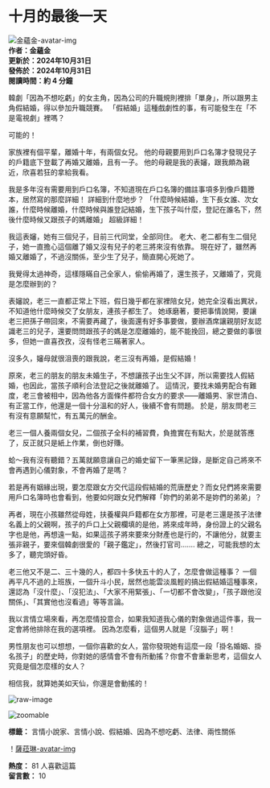 # 十月的最後一天

![金蘊金-avatar-img](https://resize-image.vocus.cc/resize?norotation=true&quality=40&url=https%3A%2F%2Fimages.vocus.cc%2Fac2d6c30-8b2f-4899-8834-32c103794462.jpg&width=64&sign=pxqvJyZ6xcvujWPik2oanDQVanU8vrHy76aS5PyhAJw)  
**作者：金蘊金**  
**更新於：2024年10月31日**  
**發佈於：2024年10月31日**  
**閱讀時間：約 4 分鐘**  

韓劇「因為不想吃虧」的女主角，因為公司的升職規則裡排「單身」，所以跟男主角假結婚，得以參加升職競賽。 「假結婚」這種戲劇性的事，有可能發生在「不是電視劇」裡嗎？

可能的！

家族裡有個平輩，離婚十年，有兩個女兒。 他的母親要用到戶口名簿才發現兒子的戶籍底下登載了再婚又離婚，且有一子。 他的母親是我的表嬸，跟我頗為親近，欣喜若狂的拿給我看。

我是多年沒有需要用到戶口名簿，不知道現在戶口名簿的備註事項多到像戶籍謄本，居然寫的那麼詳細！ 詳細到什麼地步？ 「什麼時候結婚，生下長女誰、次女誰，什麼時候離婚，什麼時候與誰登記結婚，生下孩子叫什麼，登記在誰名下，然後什麼時候又跟孩子的媽離婚」 超級詳細！

我這表嬸，她有三個兒子，目前三代同堂，全部同住。 老大、老二都有生二個兒子，她一直擔心這個離了婚又沒有兒子的老三將來沒有依靠。 現在好了，雖然再婚又離婚了，不過沒關係，至少生了兒子，簡直開心死她了。

我覺得太過神奇，這樣隱瞞自己全家人，偷偷再婚了，還生孩子，又離婚了，究竟是怎麼辦到的？

表嬸說，老三一直都正常上下班，假日幾乎都在家裡陪女兒，她完全沒看出異狀，不知道他什麼時候交了女朋友，連孩子都生了。 她琢磨著，要把事情說開，要讓老三把孫子帶回來，不需要再藏了，後面還有好多事要做，要辦酒席讓親朋好友認識老三的兒子，還要問問跟孩子的媽是怎麼離婚的，能不能挽回，總之要做的事很多，但她一直喜孜孜，沒有怪老三瞞著家人。

沒多久，嬸母就很沮喪的跟我說，老三沒有再婚，是假結婚！

原來，老三的朋友的朋友未婚生子，不想讓孩子出生父不詳，所以需要找人假結婚，也因此，當孩子順利合法登記之後就離婚了。 這情況，要找未婚男配合有難度，老三會被相中，因為他各方面條件都符合女方的要求——離婚男、家世清白、有正當工作，他還是一個十分溫和的好人，後續不會有問題。 於是，朋友問老三有沒有意願幫忙，有五萬元的酬金。

老三一個人養兩個女兒，二個孩子全科的補習費，負擔實在有點大，於是就答應了，反正就只是紙上作業，倒也好賺。

蛤～我有沒有聽錯？五萬就願意讓自己的婚史留下一筆黑記錄，是斷定自己將來不會再遇到心儀對象，不會再婚了是嗎？

若是再有姻緣出現，要怎麼跟女方交代這段假結婚的荒唐歷史？而女兒們將來需要用戶口名簿時也會看到，他要如何跟女兒們解釋「妳們的弟弟不是妳們的弟弟」？

再者，現在小孩雖然從母姓，扶養權與戶籍都在女方那裡，可是老三還是孩子法律名義上的父親啊，孩子的戶口上父親欄填的是他，將來成年時，身份證上的父親名字也是他，再想遠一點，如果這孩子將來要來分財產也是行的，不讓他分，就要主張非親子，要來個韓劇很愛的「親子鑑定」，然後打官司……. 總之，可能我想的太多了，聽完頭好昏。

老三他又不是二、三十幾的人，都四十多快五十的人了，怎麼會做這種事？ 一個再平凡不過的上班族，一個升斗小民，居然也能雲淡風輕的搞出假結婚這種事來，還認為「沒什麼」、「沒犯法」、「大家不用緊張」、「一切都不會改變」，「孩子跟他沒關係」、「其實他也沒看過」等等言論。

我以言情立場來看，再怎麼情投意合，如果我知道我心儀的對象做過這件事，我一定會將他排除在我的選項裡。 因為怎麼看，這個男人就是「沒腦子」啊！

男性朋友也可以想想，一個你喜歡的女人，當你發現她有這麼一段「掛名婚姻、掛名孩子」的歷史時，你對她的感情會不會有所動搖？你會不會重新思考，這個女人究竟是個怎麼樣的女人？

相信我，就算她美如天仙，你還是會動搖的！

![raw-image](https://resize-image.vocus.cc/resize?norotation=true&quality=80&url=https%3A%2F%2Fimages.vocus.cc%2F916498c7-f59c-416f-9669-ba2eadc6b86b.jpg&width=740&sign=DVq0i8kubxCW8d22_H8XuDm6r5wdOOe1ruPkR0U_zrc)

![zoomable](https://resize-image.vocus.cc/resize?norotation=true&quality=80&url=https%3A%2F%2Fimages.vocus.cc%2F916498c7-f59c-416f-9669-ba2eadc6b86b.jpg&width=740&sign=DVq0i8kubxCW8d22_H8XuDm6r5wdOOe1ruPkR0U_zrc)

**標籤：** 言情小說家、言情小說、假結婚、因為不想吃虧、法律、兩性關係  

！[薩菈琳-avatar-img](https://resize-image.vocus.cc/resize?norotation=true&quality=40&url=https%3A%2F%2Fimages.vocus.cc%2F6d41d8e4-d0ae-420b-b9cc-0b5c3bebba2d.jpg&width=48&sign=Uy96vRBdWhfb0DDclga1LfHiARBMx1vII2tLBjUxj-4)

**熱度：** 81 人喜歡這篇  
**留言數：** 10